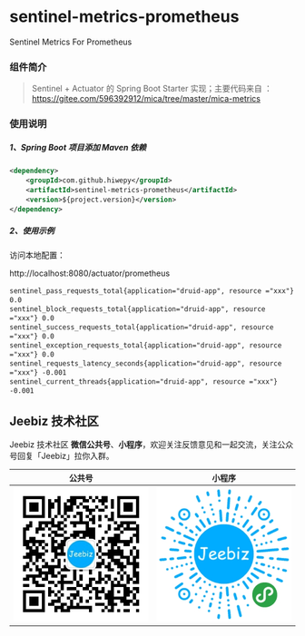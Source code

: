 # sentinel-metrics-prometheus

Sentinel Metrics For Prometheus

### 组件简介

> Sentinel + Actuator 的 Spring Boot Starter 实现；主要代码来自 ：
> https://gitee.com/596392912/mica/tree/master/mica-metrics

### 使用说明

##### 1、Spring Boot 项目添加 Maven 依赖

``` xml
<dependency>
	<groupId>com.github.hiwepy</groupId>
	<artifactId>sentinel-metrics-prometheus</artifactId>
	<version>${project.version}</version>
</dependency>
```

##### 2、使用示例

访问本地配置：

http://localhost:8080/actuator/prometheus

```
sentinel_pass_requests_total{application="druid-app", resource ="xxx"} 0.0
sentinel_block_requests_total{application="druid-app", resource ="xxx"} 0.0
sentinel_success_requests_total{application="druid-app", resource ="xxx"} 0.0
sentinel_exception_requests_total{application="druid-app", resource ="xxx"} 0.0
sentinel_requests_latency_seconds{application="druid-app", resource ="xxx"} -0.001
sentinel_current_threads{application="druid-app", resource ="xxx"} -0.001
```

## Jeebiz 技术社区

Jeebiz 技术社区 **微信公共号**、**小程序**，欢迎关注反馈意见和一起交流，关注公众号回复「Jeebiz」拉你入群。

|公共号|小程序|
|---|---|
| ![](https://raw.githubusercontent.com/hiwepy/static/main/images/qrcode_for_gh_1d965ea2dfd1_344.jpg)| ![](https://raw.githubusercontent.com/hiwepy/static/main/images/gh_09d7d00da63e_344.jpg)|
